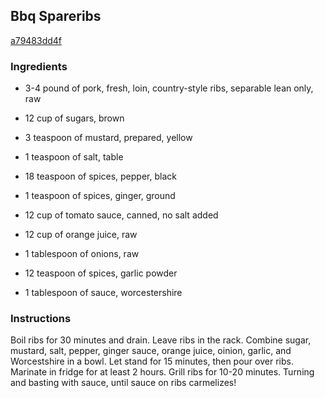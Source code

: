 ## Bbq Spareribs

[a79483dd4f](http://www.food.com/recipe/bbq-spareribs-38986)

### Ingredients

 - 3-4 pound of pork, fresh, loin, country-style ribs, separable lean only, raw

 - 12 cup of sugars, brown

 - 3 teaspoon of mustard, prepared, yellow

 - 1 teaspoon of salt, table

 - 18 teaspoon of spices, pepper, black

 - 1 teaspoon of spices, ginger, ground

 - 12 cup of tomato sauce, canned, no salt added

 - 12 cup of orange juice, raw

 - 1 tablespoon of onions, raw

 - 12 teaspoon of spices, garlic powder

 - 1 tablespoon of sauce, worcestershire

### Instructions

Boil ribs for 30 minutes and drain. Leave ribs in the rack. Combine sugar, mustard, salt, pepper, ginger sauce, orange juice, oinion, garlic, and Worcestshire in a bowl. Let stand for 15 minutes, then pour over ribs. Marinate in fridge for at least 2 hours. Grill ribs for 10-20 minutes. Turning and basting with sauce, until sauce on ribs carmelizes!